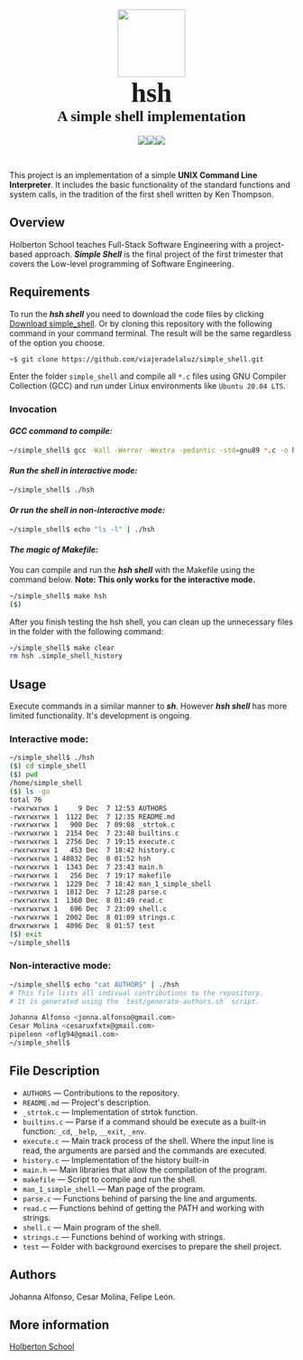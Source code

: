 <br>

<style>
@import url('https://fonts.googleapis.com/css2?family=Roboto+Slab:wght@700&display=swap');
</style>

<h1 align='center'><img src='https://upload.wikimedia.org/wikipedia/commons/thumb/4/4b/Bash_Logo_Colored.svg/1200px-Bash_Logo_Colored.svg.png' width='120'><br><span style="font-family: 'Roboto Slab', serif; font-size: 48px;"><strong>hsh</strong></span><br><span style="font-family: 'Roboto Slab', serif; font-size: 26px;">A simple shell implementation</span></h1>

<p align='center'><img src='https://img.shields.io/badge/Linux-FCC624?style=for-the-badge&logo=linux&logoColor=black'><img src='https://img.shields.io/badge/C-00599C?style=for-the-badge&logo=c&logoColor=white'><img src='https://img.shields.io/badge/GNU%20Bash-4EAA25?style=for-the-badge&logo=GNU%20Bash&logoColor=white'></p>

<br>

This project is an implementation of a simple **UNIX Command Line Interpreter**. It includes the basic functionality of the standard functions and system calls, in the tradition of the first shell written by Ken Thompson.

## Overview

Holberton School teaches Full-Stack Software Engineering with a project-based approach. ***Simple Shell*** is the final project of the first trimester that covers the Low-level programming of Software Engineering.

## Requirements

To run the ***hsh shell*** you need to download the code files by clicking [Download simple_shell](https://github.com/viajeradelaluz/simple_shell/archive/refs/heads/main.zip). Or by cloning this repository with the following command in your command terminal. The result will be the same regardless of the option you choose.

```bash
~$ git clone https://github.com/viajeradelaluz/simple_shell.git
```

Enter the folder `simple_shell` and compile all ```*.c``` files using GNU Compiler Collection (GCC) and run under Linux environments like ```Ubuntu 20.04 LTS```.

### Invocation

#### *GCC command to compile:*

```bash
~/simple_shell$ gcc -Wall -Werror -Wextra -pedantic -std=gnu89 *.c -o hsh
```

#### *Run the shell in interactive mode:*

```bash
~/simple_shell$ ./hsh
```

#### *Or run the shell in non-interactive mode:*

```bash
~/simple_shell$ echo "ls -l" | ./hsh
```

#### *The magic of Makefile:*

You can compile and run the ***hsh shell*** with the Makefile using the command below. **Note: This only works for the interactive mode.**

```bash
~/simple_shell$ make hsh
($) 
```

After you finish testing the hsh shell, you can clean up the unnecessary files in the folder with the following command:

```bash
~/simple_shell$ make clear
rm hsh .simple_shell_history
```

## Usage

Execute commands in a similar manner to ***sh***. However ***hsh shell*** has more limited functionality. It's development is ongoing.

### Interactive mode:

```bash
~/simple_shell$ ./hsh
($) cd simple_shell
($) pwd
/home/simple_shell
($) ls -go
total 76
-rwxrwxrwx 1     9 Dec  7 12:53 AUTHORS
-rwxrwxrwx 1  1122 Dec  7 12:35 README.md
-rwxrwxrwx 1   900 Dec  7 09:08 _strtok.c
-rwxrwxrwx 1  2154 Dec  7 23:48 builtins.c
-rwxrwxrwx 1  2756 Dec  7 19:15 execute.c
-rwxrwxrwx 1   453 Dec  7 18:42 history.c
-rwxrwxrwx 1 40832 Dec  8 01:52 hsh
-rwxrwxrwx 1  1343 Dec  7 23:43 main.h
-rwxrwxrwx 1   256 Dec  7 19:17 makefile
-rwxrwxrwx 1  1229 Dec  7 18:42 man_1_simple_shell
-rwxrwxrwx 1  1812 Dec  7 12:28 parse.c
-rwxrwxrwx 1  1360 Dec  8 01:49 read.c
-rwxrwxrwx 1   696 Dec  7 23:09 shell.c
-rwxrwxrwx 1  2002 Dec  8 01:09 strings.c
drwxrwxrwx 1  4096 Dec  8 01:57 test
($) exit
~/simple_shell$
```

### Non-interactive mode:

```bash
~/simple_shell$ echo "cat AUTHORS" | ./hsh
# This file lists all indivual contributions to the repository.
# It is generated using the `test/generate-authors.sh` script.

Johanna Alfonso <jonna.alfonso@gmail.com>
Cesar Molina <cesaruxfxtx@gmail.com>
pipeleon <oflg94@gmail.com>
~/simple_shell$
```

## File Description

- ``AUTHORS`` — Contributions to the repository.
- ``README.md`` — Project's description.
- ``_strtok.c`` — Implementation of strtok function.
- ``builtins.c`` — Parse if a command should be execute as a built-in function: ``_cd``, ``_help``, ``__exit``, ``_env``.
- ``execute.c`` — Main track process of the shell. Where the input line is read, the arguments are parsed and the commands are executed.
- ``history.c`` — Implementation of the history built-in
- ``main.h`` — Main libraries that allow the compilation of the program.
- ``makefile`` — Script to compile and run the shell.
- ``man_1_simple_shell`` — Man page of the program.
- ``parse.c`` — Functions behind of parsing the line and arguments.
- ``read.c`` — Functions behind of getting the PATH and working with strings.
- ``shell.c`` — Main program of the shell.
- ``strings.c`` — Functions behind of working with strings.
- ``test`` — Folder with background exercises to prepare the shell project.

## Authors

Johanna Alfonso, Cesar Molina, Felipe León.

## More information

[Holberton School](https://www.holbertonschool.com/)
